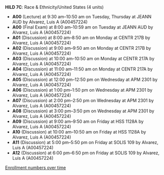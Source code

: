 **HILD 7C**: Race & Ethnicity/United States (4 units)

- **A00** (Lecture) at 9:30 am–10:50 am on Tuesday, Thursday at JEANN AUD by Alvarez, Luis A (A00457224)
- **A00** (Final Exam) at 8:00 am–10:59 am on Tuesday at JEANN AUD by Alvarez, Luis A (A00457224)
- **A01** (Discussion) at 8:00 am–8:50 am on Monday at CENTR 217B by Alvarez, Luis A (A00457224)
- **A02** (Discussion) at 9:00 am–9:50 am on Monday at CENTR 217B by Alvarez, Luis A (A00457224)
- **A03** (Discussion) at 10:00 am–10:50 am on Monday at CENTR 217A by Alvarez, Luis A (A00457224)
- **A04** (Discussion) at 11:00 am–11:50 am on Monday at CENTR 217A by Alvarez, Luis A (A00457224)
- **A05** (Discussion) at 12:00 pm–12:50 pm on Wednesday at APM 2301 by Alvarez, Luis A (A00457224)
- **A06** (Discussion) at 1:00 pm–1:50 pm on Wednesday at APM 2301 by Alvarez, Luis A (A00457224)
- **A07** (Discussion) at 2:00 pm–2:50 pm on Wednesday at APM 2301 by Alvarez, Luis A (A00457224)
- **A08** (Discussion) at 3:00 pm–3:50 pm on Wednesday at APM 2301 by Alvarez, Luis A (A00457224)
- **A09** (Discussion) at 9:00 am–9:50 am on Friday at HSS 1128A by Alvarez, Luis A (A00457224)
- **A10** (Discussion) at 10:00 am–10:50 am on Friday at HSS 1128A by Alvarez, Luis A (A00457224)
- **A11** (Discussion) at 5:00 pm–5:50 pm on Friday at SOLIS 109 by Alvarez, Luis A (A00457224)
- **A12** (Discussion) at 6:00 pm–6:50 pm on Friday at SOLIS 109 by Alvarez, Luis A (A00457224)

[Enrollment numbers over time](./HILD7C.tsv)

